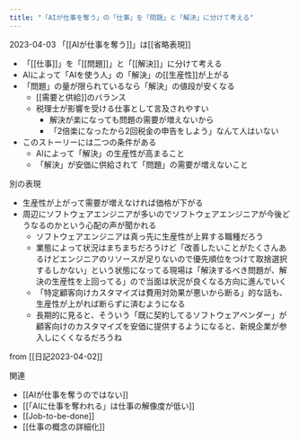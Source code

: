 ```yaml
---
title: "「AIが仕事を奪う」の「仕事」を「問題」と「解決」に分けて考える"
---
```


2023-04-03
「[[AIが仕事を奪う]]」は[[省略表現]]
- 「[[仕事]]」を「[[問題]]」と「[[解決]]」に分けて考える
- AIによって「AIを使う人」の「解決」の[[生産性]]が上がる
- 「問題」の量が限られているなら「解決」の値段が安くなる
    - [[需要と供給]]のバランス
    - 税理士が影響を受ける仕事として言及されやすい
        - 解決が楽になっても問題の需要が増えないから
        - 「2倍楽になったから2回税金の申告をしよう」なんて人はいない
- このストーリーには二つの条件がある
    - AIによって「解決」の生産性が高まること
    - 「解決」が安価に供給されて「問題」の需要が増えないこと

別の表現
- 生産性が上がって需要が増えなければ価格が下がる
- 周辺にソフトウェアエンジニアが多いのでソフトウェアエンジニアが今後どうなるのかという心配の声が聞かれる
    - ソフトウェアエンジニアは真っ先に生産性が上昇する職種だろう
    - 業態によって状況はまちまちだろうけど「改善したいことがたくさんあるけどエンジニアのリソースが足りないので優先順位をつけて取捨選択するしかない」という状態になってる現場は「解決するべき問題が、解決の生産性を上回ってる」ので当面は状況が良くなる方向に進んでいく
    - 「特定顧客向けカスタマイズは費用対効果が悪いから断る」的な話も、生産性が上がれば断らずに済むようになる
    - 長期的に見ると、そういう「既に契約してるソフトウェアベンダー」が顧客向けのカスタマイズを安価に提供するようになると、新規企業が参入しにくくなるだろうね

from [[日記2023-04-02]]

関連
- [[AIが仕事を奪うのではない]]
- [[「AIに仕事を奪われる」は仕事の解像度が低い]]
- [[Job-to-be-done]]
- [[仕事の概念の詳細化]]
